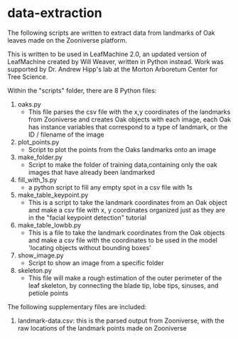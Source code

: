 # data-extraction
The following scripts are written to extract data from landmarks of Oak leaves made on the Zooniverse platform.

This is written to be used in LeafMachine 2.0, an updated version of LeafMachine created by Will Weaver, written in Python instead. Work was supported by Dr. Andrew Hipp's lab at the Morton Arboretum Center for Tree Science.

Within the "scripts" folder, there are 8 Python files:

1. oaks.py
    - This file parses the csv file with the x,y coordinates of the landmarks from Zooniverse and creates Oak objects with each image, each Oak has instance variables that correspond to a type of landmark, or the ID / filename of the image
2. plot_points.py
    -  Script to plot the points from the Oaks landmarks onto an image
3. make_folder.py
    - Script to make the folder of training data,containing only the oak images that have already been landmarked
4. fill_with_1s.py
    - a python script to fill any empty spot in a csv file with 1s
5. make_table_keypoint.py
    - This is a script to take the landmark coordinates from an Oak object and make a csv file with x, y coordinates organized just as they are in the "facial keypoint detection" tutorial
6. make_table_lowbb.py
    - This is a file to take the landmark coordinates from the Oak objects and make a csv file with the coordinates to be used in the model 'locating objects without bounding boxes'
7. show_image.py
    - Script to show an image from a specific folder
8. skeleton.py
    - This file will make a rough estimation of the outer perimeter of the leaf skeleton, by connecting the blade tip, lobe tips, sinuses, and petiole points

The following supplementary files are included:

1. landmark-data.csv: this is the parsed output from Zooniverse, with the raw locations of the landmark points made on Zooniverse